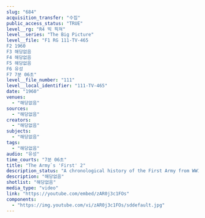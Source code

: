 ```yaml
---
slug: "684"
acquisition_transfer: "수집"
public_access_status: "TRUE"
level__rg: "R4 빅 픽쳐"
level__series: "The Big Picture"
level__file: "F1 RG 111-TV-465
F2 1960
F3 해당없음
F4 해당없음
F5 해당없음
F6 유성
F7 7분 06초"
level__file_number: "111"
level__local_identifier: "111-TV-465"
date: "1960"
venues: 
  - "해당없음"
sources: 
  - "해당없음"
creators: 
  - "해당없음"
subjects: 
  - "해당없음"
tags: 
  - "해당없음"
audio: "유성"
time_courts: "7분 06초"
title: "The Army`s 'First' 2"
description_status: "A chronological history of the First Army from WW1 under general Pershing to 1960. Seen in the film are Sgt Alvin York, General Douglas MacArthur, and aviation ace Eddie Rickenbacker."
description: "해당없음"
shotlist: "해당없음"
media_type: "video"
link: "https://youtube.com/embed/zAR0j3c1FOs"
components: 
  - "https://img.youtube.com/vi/zAR0j3c1FOs/sddefault.jpg"
---
```

